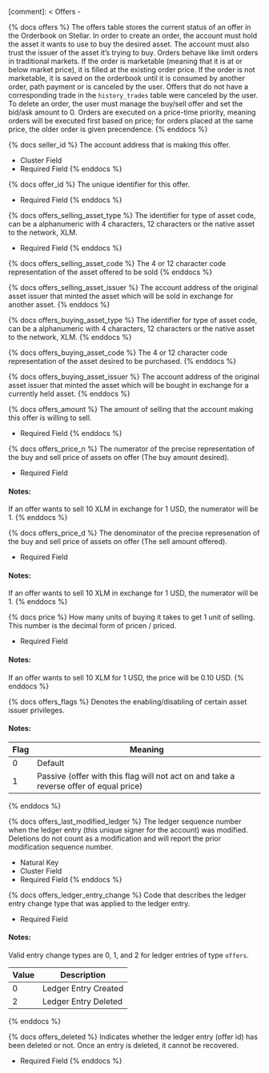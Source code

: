 [comment]: < Offers -

{% docs offers %}
The offers table stores the current status of an offer in the Orderbook on Stellar. In order to create an order, the account must hold the asset it wants to use to buy the desired asset. The account must also trust the issuer of the asset it’s trying to buy. Orders behave like limit orders in traditional markets. If the order is marketable (meaning that it is at or below market price), it is filled at the existing order price. If the order is not marketable, it is saved on the orderbook until it is consumed by another order, path payment or is canceled by the user. Offers that do not have a corresponding trade in the `history_trades` table were canceled by the user. To delete an order, the user must manage the buy/sell offer and set the bid/ask amount to 0. Orders are executed on a price-time priority, meaning orders will be executed first based on price; for orders placed at the same price, the older order is given precendence. 
{% enddocs %}

{% docs seller_id %}
The account address that is making this offer.

- Cluster Field
- Required Field
{% enddocs %}

{% docs offer_id %}
The unique identifier for this offer.

- Required Field
{% enddocs %}

{% docs offers_selling_asset_type %}
The identifier for type of asset code, can be a alphanumeric with 4 characters, 12 characters or the native asset to the network, XLM.

- Required Field
{% enddocs %}

{% docs offers_selling_asset_code %}
The 4 or 12 character code representation of the asset offered to be sold
{% enddocs %}

{% docs offers_selling_asset_issuer %}
The account address of the original asset issuer that minted the asset which will be sold in exchange for another asset.
{% enddocs %}

{% docs offers_buying_asset_type %}
The identifier for type of asset code, can be a alphanumeric with 4 characters, 12 characters or the native asset to the network, XLM.
{% enddocs %}

{% docs offers_buying_asset_code %}
The 4 or 12 character code representation of the asset desired to be purchased.
{% enddocs %}

{% docs offers_buying_asset_issuer %}
The account address of the original asset issuer that minted the asset which will be bought in exchange for a currently held asset.
{% enddocs %}

{% docs offers_amount %}
The amount of selling that the account making this offer is willing to sell.

- Required Field
{% enddocs %}

{% docs offers_price_n %}
The numerator of the precise representation of the buy and sell price of assets on offer (The buy amount desired).

- Required Field

#### Notes:
If an offer wants to sell 10 XLM in exchange for 1 USD, the numerator will be 1.
{% enddocs %}

{% docs offers_price_d %}
The denominator of the precise represenation of the buy and sell price of assets on offer (The sell amount offered).

- Required Field

#### Notes:
If an offer wants to sell 10 XLM in exchange for 1 USD, the numerator will be 1.
{% enddocs %}

{% docs price %}
How many units of buying it takes to get 1 unit of selling. This number is the decimal form of pricen / priced.

- Required Field

#### Notes:
If an offer wants to sell 10 XLM for 1 USD, the price will be 0.10 USD.
{% enddocs %}

{% docs offers_flags %}
Denotes the enabling/disabling of certain asset issuer privileges.

#### Notes:

| Flag    | Meaning                      |
|---------|------------------------------|
| 0       | Default                      |
| 1       | Passive (offer with this flag will not act on and take a reverse offer of equal price)        |
{% enddocs %}

{% docs offers_last_modified_ledger %}
The ledger sequence number when the ledger entry (this unique signer for the account) was modified. Deletions do not count as a modification and will report the prior modification sequence number.

- Natural Key
- Cluster Field
- Required Field
{% enddocs %}

{% docs offers_ledger_entry_change %}
Code that describes the ledger entry change type that was applied to the ledger entry.

- Required Field

#### Notes:
Valid entry change types are 0, 1, and 2 for ledger entries of type `offers`. 

| Value    | Description                |
|----------|----------------------------|
| 0        | Ledger Entry Created       |
| 2        | Ledger Entry Deleted       |
{% enddocs %}

{% docs offers_deleted %}
Indicates whether the ledger entry (offer id) has been deleted or not. Once an entry is deleted, it cannot be recovered.

- Required Field
{% enddocs %}